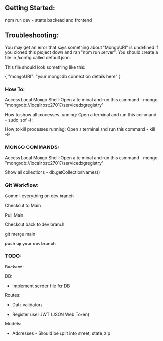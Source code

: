 ## Getting Started:

npm run dev - starts backend and frontend

## Troubleshooting:

You may get an error that says something about "MongoURI" is undefined if you cloned this project down and ran "npm run server". You should create a file in /config called default.json.

This file should look something like this:

{
    "mongoURI": "your mongodb connection details here"
}

### How To:

Access Local Mongo Shell: Open a terminal and run this command - mongo "mongodb://localhost:27017/servicedogregistry"

How to show all processes running: Open a terminal and run this command - sudo lsof -i :<Insert port number here>

How to kill processes running: Open a terminal and run this command - kill -9 <Insert PID here>

### MONGO COMMANDS:

Access Local Mongo Shell: Open a terminal and run this command - mongo "mongodb://localhost:27017/servicedogregistry"

Show all collections - db.getCollectionNames()

### Git Workflow:

Commit everything on dev branch

Checkout to Main

Pull Main

Checkout back to dev branch

git merge main

push up your dev branch

### TODO:

Backend:

DB:

* Implement seeder file for DB

Routes:

- Data validators

- Register user JWT (JSON Web Token)

Models:

- Addresses - Should be split into street, state, zip

